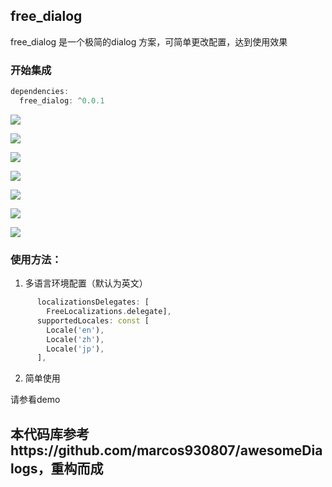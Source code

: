 ## free_dialog

free_dialog 是一个极简的dialog 方案，可简单更改配置，达到使用效果

### 开始集成

```dart
dependencies:
  free_dialog: ^0.0.1
```

![](https://github.com/smartbackme/free_dialog/blob/main/art/img1.jpg)

![](https://github.com/smartbackme/free_dialog/blob/main/art/img2.jpg)

![](https://github.com/smartbackme/free_dialog/blob/main/art/img3.jpg)

![](https://github.com/smartbackme/free_dialog/blob/main/art/img4.jpg)

![](https://github.com/smartbackme/free_dialog/blob/main/art/img5.jpg)

![](https://github.com/smartbackme/free_dialog/blob/main/art/img6.jpg)

![](https://github.com/smartbackme/free_dialog/blob/main/art/img7.jpg)


### 使用方法：

1. 多语言环境配置（默认为英文）

```dart
      localizationsDelegates: [
        FreeLocalizations.delegate],
      supportedLocales: const [
        Locale('en'),
        Locale('zh'),
        Locale('jp'),
      ],

```

2. 简单使用

请参看demo


## 本代码库参考https://github.com/marcos930807/awesomeDialogs，重构而成